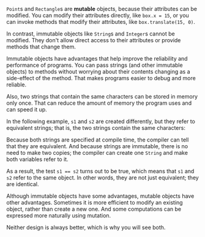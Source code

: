 `Point`s and `Rectangle`s are **mutable** objects, because their attributes can be modified. You can modify their attributes directly, like `box.x = 15`, or you can invoke methods that modify their attributes, like `box.translate(15, 0)`.

In contrast, immutable objects like `String`s and `Integer`s cannot be modified. They don't allow direct access to their attributes or provide methods that change them.

Immutable objects have advantages that help improve the reliability and performance of programs. You can pass strings (and other immutable objects) to methods without worrying about their contents changing as a side-effect of the method. That makes programs easier to debug and more reliable.

Also, two strings that contain the same characters can be stored in memory only once. That can reduce the amount of memory the program uses and can speed it up.


In the following example, `s1` and `s2` are created differently, but they refer to equivalent strings; that is, the two strings contain the same characters:




Because both strings are specified at compile time, the compiler can tell that they are equivalent. And because strings are immutable, there is no need to make two copies; the compiler can create one `String` and make both variables refer to it.

As a result, the test `s1 == s2` turns out to be true, which means that `s1` and `s2` refer to the same object. In other words, they are not just equivalent; they are identical.


Although immutable objects have some advantages, mutable objects have other advantages. Sometimes it is more efficient to modify an existing object, rather than create a new one. And some computations can be expressed more naturally using mutation.

Neither design is always better, which is why you will see both.